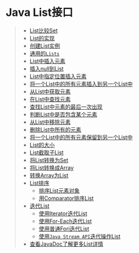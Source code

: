 # Java List接口

>- [List比较Set]()
>- [List的实现]()
>- [创建List实例]()
>- [通用的`Lists`]()
>- [List中插入元素]()
>- [插入null到List]()
>- [List中指定位置插入元素]()
>- [将一个List中的所有元素插入到另一个List中]()
>- [从List中获取元素]()
>- [在List中查找元素]()
>- [查找List中元素的最后一次出现]()
>- [判断List中是否包含某个元素]()
>- [从List中移除元素]()
>- [删除List中所有的元素]()
>- [将一个List中的所有元素保留到另一个List中]()
>- [List的大小]()
>- [List截取子List]()
>- [将List转换为Set]()
>- [将List转换成Array]()
>- [转换Array为List]()
>- [List排序]()
>    - [排序List元素对象]()
>    - [用Comparator排序List]()
>- [迭代List]()
>    - [使用Iterator迭代List]()
>    - [使用For-Each迭代List]()
>    - [使用普通Fori迭代List]()
>    - [使用`Java Stream API`迭代操作List]()
>- [查看JavaDoc了解更多List详情]()
